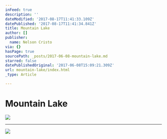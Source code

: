 ```yaml
---
inFeed: true
description: ''
dateModified: '2017-08-17T11:41:33.109Z'
datePublished: '2017-08-17T11:41:34.841Z'
title: Mountain Lake
author: []
publisher:
  name: Nelson Cristo
via: {}
hasPage: true
sourcePath: _posts/2017-06-08-mountain-lake.md
starred: false
datePublishedOriginal: '2017-06-08T15:09:21.309Z'
url: mountain-lake/index.html
_type: Article

---
```

# Mountain Lake
![](https://the-grid-user-content.s3-us-west-2.amazonaws.com/f20fddbc-7c76-46f6-8336-fc403c5c2ddc.jpg)

---

![](https://the-grid-user-content.s3-us-west-2.amazonaws.com/1fb4bb6c-effe-4255-9c49-17cc86fb096e.jpg)